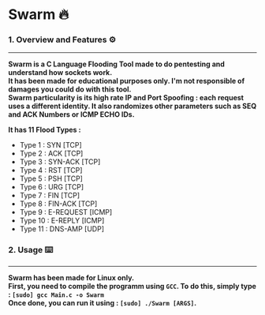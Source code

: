 # Swarm 🔥

### 1. Overview and Features ⚙️
---

**Swarm is a C Language Flooding Tool made to do pentesting and understand how sockets work.**<br>
**It has been made for educational purposes only. I'm not responsible of damages you could do with this tool.**<br>
**Swarm particularity is its high rate IP and Port Spoofing : each request uses a different identity. It also randomizes other parameters such as SEQ and ACK Numbers or ICMP ECHO IDs.**<br>

**It has 11 Flood Types :**
- Type 1 : SYN [TCP]
- Type 2 : ACK [TCP]
- Type 3 : SYN-ACK [TCP]
- Type 4 : RST [TCP]
- Type 5 : PSH [TCP]
- Type 6 : URG [TCP]
- Type 7 : FIN [TCP]
- Type 8 : FIN-ACK [TCP]
- Type 9 : E-REQUEST [ICMP]
- Type 10 : E-REPLY [ICMP]
- Type 11 : DNS-AMP [UDP]

### 2. Usage ⌨️
---

**Swarm has been made for Linux only.**<br>
**First, you need to compile the programm using `GCC`. To do this, simply type : `[sudo] gcc Main.c -o Swarm`**<br>
**Once done, you can run it using : `[sudo] ./Swarm [ARGS]`.**